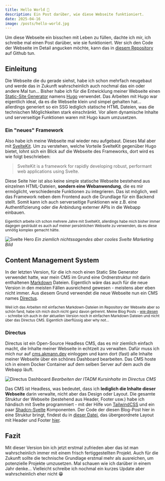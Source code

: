 ```yaml
---
title: Hello World 👀
description: Ein Post darüber, wie diese Webseite funktioniert.
date: 2025-04-16
image: /posts/hello-world.jpg
---
```


Um diese Webseite ein bisschen mit Leben zu füllen, dachte ich mir, ich schreibe mal einen Post darüber, wie sie funktioniert. Wer sich den Code der Webseite im Detail angucken möchte, kann das in [diesem Repository](https://github.com/redii/www) auf Github tun.

## Einleitung

Die Webseite die du gerade siehst, habe ich schon mehrfach neugebaut und werde das in Zukunft wahrscheinlich auch nochmal das ein oder andere Mal tun... Bisher habe ich für die Entwicklung meiner Webseite einen [Static-Site Generator](https://en.wikipedia.org/wiki/Static_site_generator) namens [Hugo](https://gohugo.io/) verwendet. Das Arbeiten mit Hugo war eigentlich ideal, da es die Webseite klein und simpel gehalten hat... allerdings generiert so ein SSG lediglich statische HTML Dateien, was die technischen Möglichkeiten stark einschränkt. Vor allem dynamische Inhalte und serverseitige Funktionen waren mit Hugo kaum umzusetzen.

### Ein "neues" Framework

Also habe ich meine Webseite mal wieder neu aufgebaut. Dieses Mal aber mit [SvelteKit](https://svelte.dev/). Um zu verstehen, welche Vorteile SvelteKit gegenüber Hugo bietet, lohnt sich ein Blick auf die Webseite des Frameworks, dort wird es wie folgt beschrieben:

> SvelteKit is a framework for rapidly developing robust, performant web applications using Svelte.

Diese Seite hier ist also keine simple statische Webseite bestehend aus einzelnen HTML-Dateien, **sondern eine Webanwendung**, die es mir ermöglicht, verschiedenste Funktionen zu integrieren. Das ist möglich, weil das Framework neben dem Frontend auch die Grundlage für ein Backend stellt. Somit kann ich auch serverseitige Funktionen wie z.B. eine Authentifizierung oder die Anbindung externer APIs in die Webapp einbauen.

<small>Eigentlich arbeite ich schon mehrere Jahre mit SvelteKit, allerdings habe mich bisher immer dagegen gesträubt es auch auf meiner persönlichen Webseite zu verwenden, da es diese unnötig komplex gemacht hätte.</small>

![Svelte Hero](/posts/svelte-hero.jpg)
_Ein ziemlich nichtssagendes aber cooles Svelte Marketing Bild_

## Content Management System

In der letzten Version, für die ich noch einen Static Site Generator verwendet hatte, war mein CMS im Grund eine Ordnerstruktur mit darin enthaltenen [Markdown](https://www.markdownguide.org/getting-started/) Dateien. Eigentlich wäre das auch für die neue Version in den meisten Fällen ausreichend gewesen - meistens aber eben nicht immer. Aus diesem Grund verwendet die neue Webseite nun ein CMS names [Directus](https://directus.io/).

<small>

Weil ich das Arbeiten mit einfachen Markdown-Dateien im Repository der Webseite aber so schön fand, habe ich mich doch nicht ganz davon getrennt. Meine Blog Posts - [wie diesen](https://github.com/redii/www/blob/main/src/content/posts/hello-world.md) - schreibe ich auch in der aktuellen Version noch in einfachen Markdown Dateien und nicht über das Directus CMS. Eigentlich überflüssig aber why not...

</small>

### Directus

Directus ist ein Open-Source Headless CMS, das es mir ziemlich einfach macht, die Inhalte meiner Webseite in echtzeit zu verwalten. Dafür muss ich mich nur auf [cms.akmann.dev](https://cms.akmann.dev) einloggen und kann dort (fast) alle Inhalte meiner Webseite über ein schönes Dashboard bearbeiten. Das CMS hoste ich in einem Docker Container auf dem selben Server auf dem auch die Webapp läuft.

![Directus Dashboard](/posts/directus_editing_itadm.png)
_Bearbeiten der ITADM Kursinhalte im Directus CMS_

Das CMS ist Headless, was bedeutet, dass ich **lediglich die Inhalte dieser Webseite** darin verwalte, nicht aber das Design oder Layout. Die gesamte Struktur der Webseite (bestehend aus Header, Footer usw.) habe ich händisch mit Svelte programmiert - mit der Hilfe von [TailwindCSS](https://tailwindcss.com/) und ein paar [Shadcn-Svelte](https://www.shadcn-svelte.com/) Komponenten. Der Code der diesen Blog-Post hier in eine Struktur bringt, findest du in [dieser Datei](<https://github.com/redii/www/blob/main/src/routes/(www)/posts/%5Bslug%5D/%2Bpage.svelte>), das übergeordnete Layout mit Header und Footer [hier](<https://github.com/redii/www/blob/main/src/routes/(www)/%2Blayout.svelte>).

## Fazit

Mit dieser Version bin ich jetzt erstmal zufrieden aber das ist man wahrscheinlich immer mit einem frisch fertiggestellten Projekt. Auch für die Zukunft sollte die technische Grundlage erstmal mehr als ausreichen, um potenzielle Projekte umzusetzen. Mal schauen wie ich darüber in einem Jahr denke... Vielleicht schreibe ich nochmal ein kurzes Update aber wahrscheinlich eher nicht 😁
